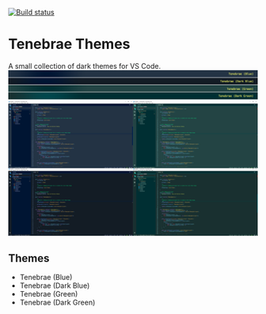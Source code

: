 [![Build status](https://ci.appveyor.com/api/projects/status/github/omniomi/vscode-themes-tenebrae?branch=master&svg=true)](https://ci.appveyor.com/project/omniomi/vscode-themes-tenebrae/branch/master)
# Tenebrae Themes

A small collection of dark themes for VS Code.
![Screenshot](https://raw.githubusercontent.com/omniomi/vscode-themes-tenebrae/master/screenshots/colours.png)
![Screenshot](https://raw.githubusercontent.com/omniomi/vscode-themes-tenebrae/master/screenshots/tenebrae-screenshots.png)

## Themes

* Tenebrae (Blue)
* Tenebrae (Dark Blue)
* Tenebrae (Green)
* Tenebrae (Dark Green)